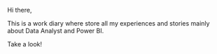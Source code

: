 Hi there,

This is a work diary where store all my experiences and stories mainly about Data Analyst and Power BI.

Take a look!
